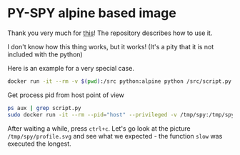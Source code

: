 # PY-SPY alpine based image

Thank you very much for [this](https://github.com/benfred/py-spy)! The repository describes how to use it.

I don't know how this thing works, but it works!
(It's a pity that it is not included with the python)

Here is an example for a very special case.
```bash
docker run -it --rm -v $(pwd):/src python:alpine python /src/script.py
```

Get process pid from host point of view
```bash 
ps aux | grep script.py
sudo docker run -it --rm --pid="host" --privileged -v /tmp/spy:/tmp/spy freeman1981/py-spy-alpine py-spy record -o /tmp/spy/profile.svg --pid <PID>
```

After waiting a while, press `ctrl+c`. 
Let's go look at the picture `/tmp/spy/profile.svg` and see what we expected - the function `slow` was executed the longest.
